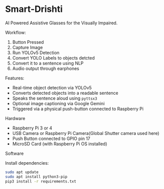 # Smart-Drishti
AI Powered Assistive Glasses for the Visually Impaired. 

Workflow:

1. Button Pressed
2. Capture Image
3. Run YOLOv5 Detection
4. Convert YOLO Labels to objects detcted
5. Convert it to a sentence using NLP
6. Audio output through earphones


Features:

- Real-time object detection via YOLOv5
- Converts detected objects into a readable sentence
- Speaks the sentence aloud using `pyttsx3`
- Optional image captioning via Google Gemini
- Triggered via a physical push-button connected to Raspberry Pi

Hardware

- Raspberry Pi 3 or 4
- USB Camera or Raspberry Pi Camera(Global Shutter camera used here)
- Push Button connected to GPIO pin 17
- MicroSD Card (with Raspberry Pi OS installed)

Software

Install dependencies:

```bash
sudo apt update
sudo apt install python3-pip
pip3 install -r requirements.txt
